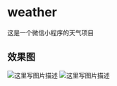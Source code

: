 # weather
这是一个微信小程序的天气项目

## 效果图

![这里写图片描述](https://img-blog.csdn.net/20180528115050169?watermark/2/text/aHR0cHM6Ly9ibG9nLmNzZG4ubmV0L0Vhc2tTaGFyaw==/font/5a6L5L2T/fontsize/400/fill/I0JBQkFCMA==/dissolve/70)
![这里写图片描述](https://img-blog.csdn.net/20180528115100256?watermark/2/text/aHR0cHM6Ly9ibG9nLmNzZG4ubmV0L0Vhc2tTaGFyaw==/font/5a6L5L2T/fontsize/400/fill/I0JBQkFCMA==/dissolve/70)
